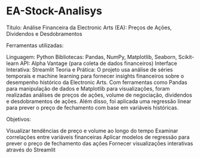 # EA-Stock-Analisys

Título: Análise Financeira da Electronic Arts (EA): Preços de Ações, Dividendos e Desdobramentos

Ferramentas utilizadas:

Linguagem: Python
Bibliotecas: Pandas, NumPy, Matplotlib, Seaborn, Scikit-learn
API: Alpha Vantage (para coleta de dados financeiros)
Interface Interativa: Streamlit
Teoria e Prática: O projeto usa análise de séries temporais e machine learning para fornecer insights financeiros sobre o desempenho histórico da Electronic Arts. Com ferramentas como Pandas para manipulação de dados e Matplotlib para visualizações, foram realizadas análises de preços de ações, volume de negociação, dividendos e desdobramentos de ações. Além disso, foi aplicada uma regressão linear para prever o preço de fechamento com base em variáveis históricas.

Objetivos:

Visualizar tendências de preço e volume ao longo do tempo
Examinar correlações entre variáveis financeiras
Aplicar modelos de regressão para prever o preço de fechamento das ações
Fornecer visualizações interativas através do Streamlit

